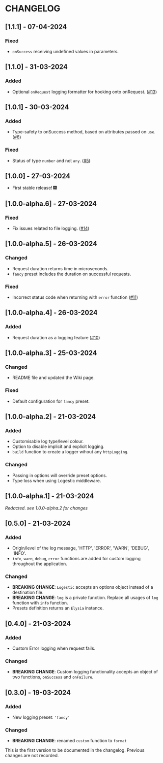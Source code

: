 # CHANGELOG
## [1.1.1] - 07-04-2024
### Fixed
- `onSuccess` receiving undefined values in parameters.

## [1.1.0] - 31-03-2024
### Added
- Optional `onRequest` logging formatter for hooking onto onRequest. ([#13](https://github.com/cybercoder-naj/logestic/issues/13))

## [1.0.1] - 30-03-2024
### Added
- Type-safety to onSuccess method, based on attributes passed on `use`. ([#6](https://github.com/cybercoder-naj/logestic/issues/6))

### Fixed
- Status of type `number` and not `any`. ([#5](https://github.com/cybercoder-naj/logestic/issues/5))

## [1.0.0] - 27-03-2024
- First stable release! 🎆

## [1.0.0-alpha.6] - 27-03-2024
### Fixed
- Fix issues related to file logging. ([#14](https://github.com/cybercoder-naj/logestic/issues/14))

## [1.0.0-alpha.5] - 26-03-2024
### Changed
- Request duration returns time in microseconds.
- `fancy` preset includes the duration on successful requests.

### Fixed
- Incorrect status code when returning with `error` function ([#11](https://github.com/cybercoder-naj/logestic/issues/11))

## [1.0.0-alpha.4] - 26-03-2024
### Added
- Request duration as a logging feature ([#10](https://github.com/cybercoder-naj/logestic/issues/10))

## [1.0.0-alpha.3] - 25-03-2024
### Changed
- README file and updated the Wiki page.

### Fixed
- Default configuration for `fancy` preset.

## [1.0.0-alpha.2] - 21-03-2024
### Added
- Customisable log type/level colour.
- Option to disable implicit and explicit logging.
- `build` function to create a logger wihout any `httpLogging`.

### Changed
- Passing in options will override preset options.
- Type loss when using Logestic middleware.

## [1.0.0-alpha.1] - 21-03-2024
*Redacted. see 1.0.0-alpha.2 for changes*

## [0.5.0] - 21-03-2024
### Added
- Origin/level of the log message, 'HTTP', 'ERROR', 'WARN', 'DEBUG', 'INFO'.
- `info`, `warn`, `debug`, `error` functions are added for custom logging throughout the application.

### Changed
- **BREAKING CHANGE**: `Logestic` accepts an options object instead of a destination file.
- **BREAKING CHANGE**: `log` is a private function. Replace all usages of `log` function with `info` function.
- Presets definition returns an `Elysia` instance.

## [0.4.0] - 21-03-2024
### Added
- Custom Error logging when request fails.

### Changed
- **BREAKING CHANGE**: Custom logging functionality accepts an object of two functions, `onSuccess` and `onFailure`.


## [0.3.0] - 19-03-2024
### Added
- New logging preset: `'fancy'`

### Changed
- **BREAKING CHANGE**: renamed `custom` function to `format`

This is the first version to be documented in the changelog. Previous changes are not recorded.